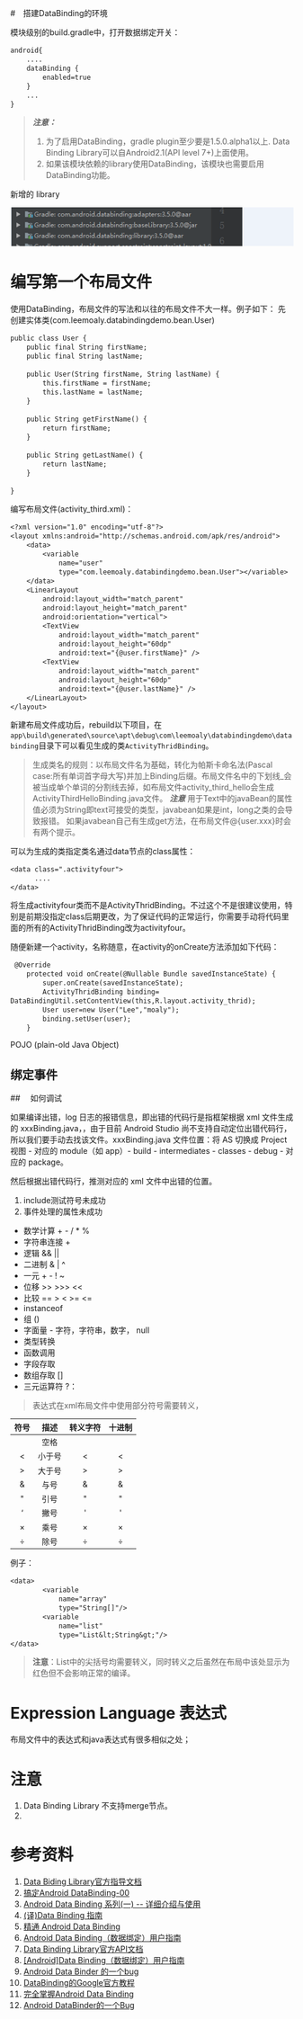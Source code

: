 #　搭建DataBinding的环境

模块级别的build.gradle中，打开数据绑定开关：

```
android{
    ....
    dataBinding {
        enabled=true
    }
    ...
}
```

>  ***注意：***
>  1. 为了启用DataBinding，gradle plugin至少要是1.5.0.alpha1以上. Data Binding Library可以自Android2.1(API level 7+)上面使用。
>  2. 如果该模块依赖的library使用DataBinding，该模块也需要启用DataBinding功能。


新增的 library

![20200112154418.png](../../../../../Pictures/202001/20200112154418.png)



# 编写第一个布局文件

使用DataBinding，布局文件的写法和以往的布局文件不大一样。例子如下：
先创建实体类(com.leemoaly.databindingdemo.bean.User)

```
public class User {
    public final String firstName;
    public final String lastName;

    public User(String firstName, String lastName) {
        this.firstName = firstName;
        this.lastName = lastName;
    }

    public String getFirstName() {
        return firstName;
    }

    public String getLastName() {
        return lastName;
    }

}

```

编写布局文件(activity_third.xml)：

```
<?xml version="1.0" encoding="utf-8"?>
<layout xmlns:android="http://schemas.android.com/apk/res/android">
    <data>
        <variable
            name="user"
            type="com.leemoaly.databindingdemo.bean.User"></variable>
    </data>
    <LinearLayout
        android:layout_width="match_parent"
        android:layout_height="match_parent"
        android:orientation="vertical">
        <TextView
            android:layout_width="match_parent"
            android:layout_height="60dp"
            android:text="{@user.firstName}" />
        <TextView
            android:layout_width="match_parent"
            android:layout_height="60dp"
            android:text="{@user.lastName}" />
    </LinearLayout>
</layout>
```

新建布局文件成功后，rebuild以下项目，在`app\build\generated\source\apt\debug\com\leemoaly\databindingdemo\databinding`目录下可以看见生成的类`ActivityThridBinding`。

> 生成类名的规则：以布局文件名为基础，转化为帕斯卡命名法(Pascal case:所有单词首字母大写)并加上Binding后缀。布局文件名中的下划线_会被当成单个单词的分割线去掉，如布局文件activity_third_hello会生成ActivityThirdHelloBinding.java文件。
> ***注意*** 用于Text中的javaBean的属性值必须为String即text可接受的类型，javabean如果是int，long之类的会导致报错。
> 如果javabean自己有生成get方法，在布局文件@{user.xxx}时会有两个提示。

可以为生成的类指定类名通过data节点的class属性：

```
<data class=".activityfour">
      ....
</data>
```

将生成activityfour类而不是ActivityThridBinding。不过这个不是很建议使用，特别是前期没指定class后期更改，为了保证代码的正常运行，你需要手动将代码里面的所有的ActivityThridBinding改为activityfour。

随便新建一个activity，名称随意，在activity的onCreate方法添加如下代码：

```
 @Override
    protected void onCreate(@Nullable Bundle savedInstanceState) {
        super.onCreate(savedInstanceState);
        ActivityThridBinding binding= DataBindingUtil.setContentView(this,R.layout.activity_thrid);
        User user=new User("Lee","moaly");
        binding.setUser(user);
    }
```

POJO (plain-old Java Object)

## 绑定事件


##　 如何调试

如果编译出错，log 日志的报错信息，即出错的代码行是指框架根据 xml 文件生成的 xxxBinding.java，，由于目前 Android Studio 尚不支持自动定位出错代码行，所以我们要手动去找该文件。xxxBinding.java 文件位置：将 AS 切换成 Project 视图 - 对应的 module（如 app）- build - intermediates - classes - debug - 对应的 package。

然后根据出错代码行，推测对应的 xml 文件中出错的位置。

1. include测试符号未成功
2. 事件处理的属性未成功


* 数学计算 + - / * %
* 字符串连接 +
* 逻辑 && ||
* 二进制 & | ^
* 一元 + - ! ~
* 位移 >> >>> <<
* 比较 == > < >= <=
* instanceof
* 组 ()
* 字面量 - 字符，字符串，数字， null
* 类型转换
* 函数调用
* 字段存取
* 数组存取 []
* 三元运算符 ?：

> 表达式在xml布局文件中使用部分符号需要转义，

| 符号 | 描述 | 转义字符 | 十进制 |
| :--:|:--:|:--:|:--:|
|   | 空格 | &nbsp; | &#160;
| <  | 小于号 | &lt; |   &#60;
\>  | 大于号 | &gt;   | &#62;
&  | 与号 | &amp;  | &#38;
"  | 引号 | &quot; | &#34;
‘  | 撇号 | &apos; | &#39;
×  | 乘号  | &times; | &#215;
÷  | 除号 | &divide;  |  &#247;

例子：
```
<data>
        <variable
            name="array"
            type="String[]"/>
        <variable
            name="list"
            type="List&lt;String&gt;"/>
</data>
```

>**注意**：List<String>中的尖括号均需要转义，同时转义之后虽然在布局中该处显示为红色但不会影响正常的编译。

# Expression Language 表达式
布局文件中的表达式和java表达式有很多相似之处；



# 注意
1. Data Binding Library 不支持merge节点。
2. 

# 参考资料
1. [Data Biding Library官方指导文档](https://developer.android.google.cn/topic/libraries/data-binding/index.html)
1. [搞定Android DataBinding-00](https://yanlu.me/android-databinding-tutorial-00/)
2. [Android Data Binding 系列(一) -- 详细介绍与使用](http://connorlin.github.io/2016/07/02/Android-Data-Binding-%E7%B3%BB%E5%88%97-%E4%B8%80-%E8%AF%A6%E7%BB%86%E4%BB%8B%E7%BB%8D%E4%B8%8E%E4%BD%BF%E7%94%A8/)
3. [(译)Data Binding 指南](http://yanghui.name/blog/2016/02/17/data-binding-guide/?utm_source=tuicool&utm_medium=referral)
4. [精通 Android Data Binding](https://github.com/LyndonChin/MasteringAndroidDataBinding/blob/master/README.md)
5. [Android Data Binding（数据绑定）用户指南](http://www.jianshu.com/p/b1df61a4df77)
6. [Data Binding Library官方API文档](https://developer.android.google.cn/reference/android/databinding/package-summary.html)
7. [[Android]Data Binding（数据绑定）用户指南](http://blog.qiji.tech/archives/7506)
8. [Android Data Binder 的一个bug](http://blog.csdn.net/feelang/article/details/46342699)
9. [DataBinding的Google官方教程](https://developer.android.google.cn/topic/libraries/data-binding/index.html)  
10. [完全掌握Android Data Binding](http://www.jcodecraeer.com/a/anzhuokaifa/androidkaifa/2015/0603/2992.html)  
11. [Android DataBinder的一个Bug](http://blog.csdn.net/feelang/article/details/46342699)